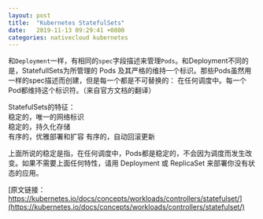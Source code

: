 ```yaml
---
layout: post
title:  "Kubernetes StatefulSets"
date:   2019-11-13 09:29:41 +0800
categories: nativecloud kubernetes
---
```

和`Deployment`一样，有相同的`spec`字段描述来管理`Pods`。和Deployment不同的是，StatefullSets为所管理的 Pods 及其严格的维持一个标识。那些Pods虽然用一样的spec描述而创建，但是每一个都是不可替换的： 在任何调度中。每一个Pod都维持这个标识符。（来自官方文档的翻译）

StatefulSets的特征：  
  稳定的，唯一的网络标识   
  稳定的，持久化存储  
  有序的，优雅部署和扩容
  有序的，自动回滚更新  

 上面所说的稳定是指，在任何调度中，Pods都是稳定的，不会因为调度而发生改变。如果不需要上面任何特性，请用  Deployment 或 ReplicaSet 来部署你没有状态的应用。

[原文链接： https://kubernetes.io/docs/concepts/workloads/controllers/statefulset/](https://kubernetes.io/docs/concepts/workloads/controllers/statefulset/) 


